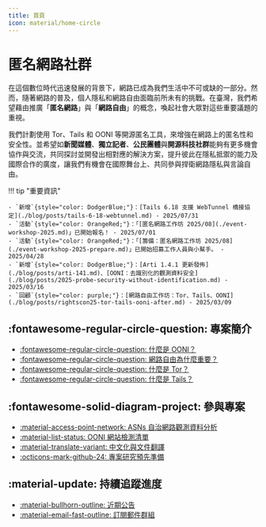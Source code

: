 ```yaml
---
title: 首頁
icon: material/home-circle
---
```

# 匿名網路社群

在這個數位時代迅速發展的背景下，網路已成為我們生活中不可或缺的一部分。然而，隨著網路的普及，個人隱私和網路自由面臨前所未有的挑戰。在臺灣，我們希望藉由推廣「**匿名網路**」與「**網路自由**」的概念，喚起社會大眾對這些重要議題的重視。

我們計劃使用 Tor、Tails 和 OONI 等開源匿名工具，來增強在網路上的匿名性和安全性。並希望如**新聞媒體**、**獨立記者**、**公民團體**與**開源科技社群**能夠有更多機會協作與交流，共同探討並開發出相對應的解決方案，提升彼此在隱私抵禦的能力及國際合作的廣度，讓我們有機會在國際舞台上、共同參與捍衛網路隱私與言論自由。

!!! tip "重要資訊"

    - `新增`{style="color: DodgerBlue;"}：[Tails 6.18 支援 WebTunnel 橋接協定](./blog/posts/tails-6-18-webtunnel.md) - 2025/07/31
    - `活動`{style="color: OrangeRed;"}：「[匿名網路工作坊 2025/08](./event-workshop-2025.md)」已開始報名！ - 2025/07/01
    - `活動`{style="color: OrangeRed;"}：「[籌備：匿名網路工作坊 2025/08](./event-workshop-2025-prepare.md)」已開始招募工作人員與小幫手。 - 2025/04/28
    - `新增`{style="color: DodgerBlue;"}：[Arti 1.4.1 更新發佈](./blog/posts/arti-141.md)、[OONI：去識別化的觀測資料安全](./blog/posts/2025-probe-security-without-identification.md) - 2025/03/16
    - `回顧`{style="color: purple;"}：[網路自由工作坊：Tor、Tails、OONI](./blog/posts/rightscon25-tor-tails-ooni-after.md) - 2025/03/09

## :fontawesome-regular-circle-question: 專案簡介

<div class="grid cards" markdown>

- [:fontawesome-regular-circle-question: 什麼是 OONI？](./what-is-ooni.md)
- [:fontawesome-regular-circle-question: 網路自由為什麼重要？](./internet-freedom-matter.md)
- [:fontawesome-regular-circle-question: 什麼是 Tor？](./what-is-tor.md)
- [:fontawesome-regular-circle-question: 什麼是 Tails？](./what-is-tails.md)

</div>

## :fontawesome-solid-diagram-project: 參與專案

<div class="grid cards" markdown>

- [:material-access-point-network: ASNs 自治網路觀測資料分析](./ooni-asns-coverage.md)
- [:material-list-status: OONI 網站檢測清單](./ooni-weblists.md)
- [:material-translate-variant: 中文化與文件翻譯](./ooni-i18n.md)
- [:octicons-mark-github-24: 專案研究預先準備](./setup-repo.md)

</div>

## :material-update: 持續追蹤進度

<div class="grid cards" markdown>

- [:material-bullhorn-outline: 近期公告](./blog/index.md)
- [:material-email-fast-outline: 訂閱郵件群組](./contact.md)

</div>
